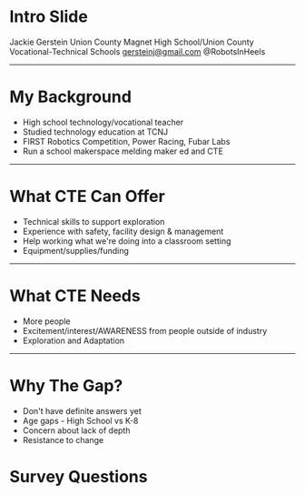 # Intro Slide

Jackie Gerstein
Union County Magnet High School/Union County Vocational-Technical Schools
gersteinj@gmail.com
@RobotsInHeels

---
# My Background

* High school technology/vocational teacher 
* Studied technology education at TCNJ
* FIRST Robotics Competition, Power Racing, Fubar Labs
* Run a school makerspace melding maker ed and CTE
---
# What CTE Can Offer

* Technical skills to support exploration
* Experience with safety, facility design & management
* Help working what we're doing into a classroom setting
* Equipment/supplies/funding
---
# What CTE Needs

* More people
* Excitement/interest/AWARENESS from people outside of industry
* Exploration and Adaptation
---
# Why The Gap?

* Don't have definite answers yet
* Age gaps - High School vs K-8
* Concern about lack of depth
* Resistance to change
# Survey Questions